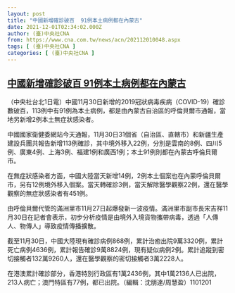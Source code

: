 ```yaml
---
layout: post
title: "中國新增確診破百  91例本土病例都在內蒙古"
date: 2021-12-01T02:34:02.000Z
author: (臺)中央社CNA
from: https://www.cna.com.tw/news/acn/202112010048.aspx
tags: [ (臺)中央社CNA ]
categories: [ (臺)中央社CNA ]
---
```

<!--1638326042000-->
[中國新增確診破百  91例本土病例都在內蒙古](https://www.cna.com.tw/news/acn/202112010048.aspx)
------

<div>
<div></div><div><p>（中央社台北1日電）中國11月30日新增的2019冠狀病毒疾病（COVID-19）確診數破百，113例中有91例為本土病例，都是由內蒙古自治區的呼倫貝爾市通報，當地另新增2例本土無症狀感染者。</p><p>中國國家衛健委網站今天通報，11月30日31個省（自治區、直轄市）和新疆生產建設兵團共報告新增113例確診，其中境外移入22例，分別是雲南的8例、四川5例、廣東4例、上海3例、福建1例和廣西1例；本土91例則都在內蒙古呼倫貝爾市。</p><p>在無症狀感染者方面，中國大陸當天新增14例，2例本土個案也在內蒙呼倫貝爾市，另有12例境外移入個案。當天轉確診3例，當天解除醫學觀察22例，還在醫學觀察的無症狀感染者有451例。</p><p>由呼倫貝爾代管的滿洲里市11月27日起爆發新一波疫情。滿洲里市副市長宋吉祥11月30日在記者會表示，初步分析疫情是由境外入境貨物攜帶病毒，透過「人傳人、物傳人」導致疫情傳播擴散。</p><p>截至11月30日，中國大陸現有確診病例868例，累計治癒出院9萬3320例，累計死亡病例4636例，累計報告確診9萬8824例，現有疑似病例2例。累計追蹤到密切接觸者132萬9260人，還在醫學觀察的密切接觸者3萬2228人。</p><p>在港澳累計確診部分，香港特別行政區有1萬2436例，其中1萬2136人已出院，213人病亡；澳門特區有77例，都已出院。（編輯：沈朋達/周慧盈）1101201</p></div>
</div>
